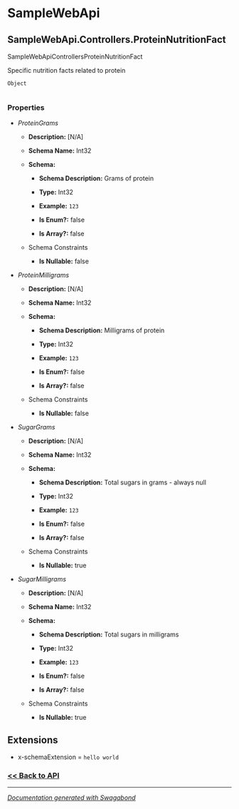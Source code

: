 
# SampleWebApi

## SampleWebApi.Controllers.ProteinNutritionFact

SampleWebApiControllersProteinNutritionFact

Specific nutrition facts related to protein


`Object`

```

```

### Properties


* *ProteinGrams*
    * **Description:** [N/A]
    * **Schema Name:** Int32
    * **Schema:** 
        * **Schema Description:** Grams of protein
 
        * **Type:** Int32
        * **Example:** `123`
        * **Is Enum?:** false
        * **Is Array?:** false
    
    * Schema Constraints
        * **Is Nullable:** false

* *ProteinMilligrams*
    * **Description:** [N/A]
    * **Schema Name:** Int32
    * **Schema:** 
        * **Schema Description:** Milligrams of protein
 
        * **Type:** Int32
        * **Example:** `123`
        * **Is Enum?:** false
        * **Is Array?:** false
    
    * Schema Constraints
        * **Is Nullable:** false

* *SugarGrams*
    * **Description:** [N/A]
    * **Schema Name:** Int32
    * **Schema:** 
        * **Schema Description:** Total sugars in grams - always null
 
        * **Type:** Int32
        * **Example:** `123`
        * **Is Enum?:** false
        * **Is Array?:** false
    
    * Schema Constraints
        * **Is Nullable:** true

* *SugarMilligrams*
    * **Description:** [N/A]
    * **Schema Name:** Int32
    * **Schema:** 
        * **Schema Description:** Total sugars in milligrams
 
        * **Type:** Int32
        * **Example:** `123`
        * **Is Enum?:** false
        * **Is Array?:** false
    
    * Schema Constraints
        * **Is Nullable:** true




## Extensions
* x-schemaExtension = `hello world`


### [<< Back to API](../SampleWebApi.Readme.md)

*** 

*[Documentation generated with Swagabond](https://github.com/jordanbleu/swagabond)*

